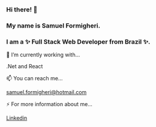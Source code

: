 ### Hi there! 👋

### My name is Samuel Formigheri. 

### I am a ✨ Full Stack Web Developer from Brazil ✨. 


🔭 I’m currently working with...

.Net and React

📫 You can reach me...

samuel.formigheri@hotmail.com

⚡ For more information about me... 

<a href="https://www.linkedin.com/in/samuel-formigheri-573047128/"> Linkedin </a>

